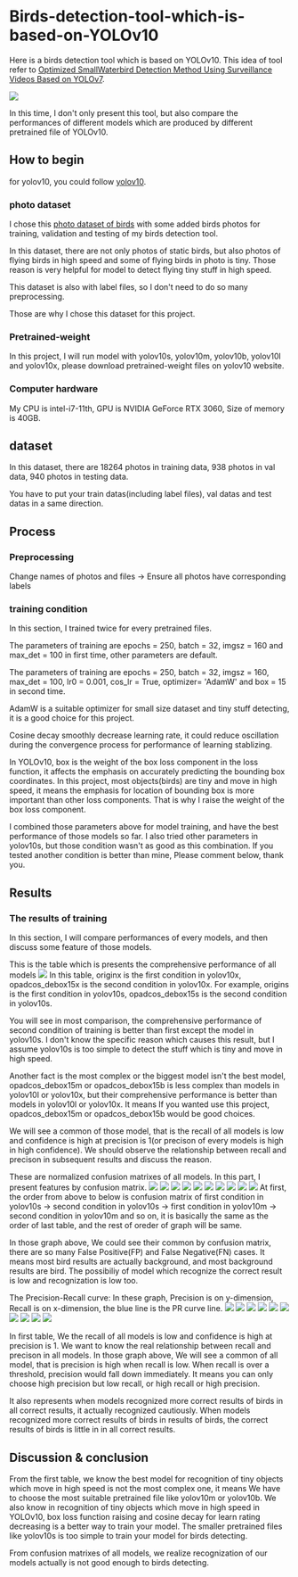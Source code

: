 # Birds-detection-tool-which-is-based-on-YOLOv10
Here is a birds detection tool which is based on YOLOv10. This idea of tool refer to [Optimized SmallWaterbird Detection Method Using
Surveillance Videos Based on YOLOv7](https://www.mdpi.com/2076-2615/13/12/1929#:~:text=This%20study%20describes%20an%20improved,attention%20regions%20and%20monitor%20waterbirds.).

<img src="https://www.mdpi.com/animals/animals-13-01929/article_deploy/html/images/animals-13-01929-g002.png">

In this time, I don't only present this tool, but also compare the performances of different models which are produced by different pretrained file of YOLOv10.

## How to begin
for yolov10, you could follow [yolov10](https://github.com/THU-MIG/yolov10/tree/main). 

### photo dataset
I chose this [photo dataset of birds](https://universe.roboflow.com/yolo-9evjx/birds-wijmc/dataset/2/download) with some added birds photos for training, validation and testing of my birds detection tool.

In this dataset, there are not only photos of static birds, but also photos of flying birds in high speed and some of flying birds in photo is tiny. Those reason is very helpful for model to detect flying tiny stuff in high speed.

This dataset is also with label files, so I don't need to do so many preprocessing.  

Those are why I chose this dataset for this project.

### Pretrained-weight
In this project, I will run model with yolov10s, yolov10m, yolov10b, yolov10l and yolov10x, please download pretrained-weight files on yolov10 website.

### Computer hardware
My CPU is intel-i7-11th, GPU is NVIDIA GeForce RTX 3060, Size of memory is 40GB.

## dataset
In this dataset, there are 18264 photos in training data, 938 photos in val data, 940 photos in testing data.

You have to put your train datas(including label files), val datas and test datas in a same direction.

## Process
### Preprocessing
Change names of photos and files -> Ensure all photos have corresponding labels

### training condition
In this section, I trained twice for every pretrained files.

The parameters of training are epochs = 250, batch = 32, imgsz = 160 and max_det = 100 in first time, other parameters are default.

The parameters of training are epochs = 250, batch = 32, imgsz = 160, max_det = 100, lr0 = 0.001, cos_lr = True, optimizer= 'AdamW' and box = 15 in second time.

AdamW is a suitable optimizer for small size dataset and tiny stuff detecting, it is a good choice for this project.

Cosine decay smoothly decrease learning rate, it could reduce oscillation during the convergence process for performance of learning stablizing.

In YOLOv10, box is the weight of the box loss component in the loss function, it affects the emphasis on accurately predicting the bounding box coordinates.
In this project, most objects(birds) are tiny and move in high speed, it means the emphasis for location of bounding box is more important than other loss components. That is why I raise the weight of the box loss component.

I combined those parameters above for model training, and have the best performance of those models so far. I also tried other parameters in yolov10s, but those condition wasn't as good as this combination.
If you tested another condition is better than mine, Please comment below, thank you.

## Results
### The results of training
In this section, I will compare performances of every models, and then discuss some feature of those models.

This is the table which is presents the comprehensive performance of all models
<img src="https://github.com/aegon1994/Birds-detection-tool-which-is-based-on-YOLOv10/blob/main/dataimage.png?raw=true">
In this table, originx is the first condition in yolov10x, opadcos_debox15x is the second condition in yolov10x. For example, origins is the first condition in yolov10s, opadcos_debox15s is the second condition in yolov10s.

You will see in most comparison, the comprehensive performance of second condition of training is better than first except the model in yolov10s. I don't know the specific reason which causes this result, but I assume yolov10s is too simple to detect the stuff which is tiny and move in high speed.

Another fact is the most complex or the biggest model isn't the best model, opadcos_debox15m or opadcos_debox15b is less complex than models in yolov10l or yolov10x, but their comprehensive performance is better than models in yolov10l or yolov10x. It means If you wanted use this project, opadcos_debox15m or opadcos_debox15b would be good choices.

We will see a common of those model, that is the recall of all models is low and confidence is high at precision is 1(or precison of every models is high in high confidence). We should observe the relationship between recall and precison in subsequent results and discuss the reason.

These are normalized confusion matrixes of all models. In this part, I present features by confusion matrix.
<img src="https://github.com/aegon1994/Birds-detection-tool-which-is-based-on-YOLOv10/blob/main/sorigin/confusion_matrix_normalized.png?raw=true">
<img src="https://github.com/aegon1994/Birds-detection-tool-which-is-based-on-YOLOv10/blob/main/scos_debox15/confusion_matrix_normalized.png?raw=true">
<img src="https://github.com/aegon1994/Birds-detection-tool-which-is-based-on-YOLOv10/blob/main/morigin/confusion_matrix_normalized.png?raw=true">
<img src="https://github.com/aegon1994/Birds-detection-tool-which-is-based-on-YOLOv10/blob/main/mcos_debox15/confusion_matrix_normalized.png?raw=true">
<img src="https://github.com/aegon1994/Birds-detection-tool-which-is-based-on-YOLOv10/blob/main/borigin/confusion_matrix_normalized.png?raw=true">
<img src="https://github.com/aegon1994/Birds-detection-tool-which-is-based-on-YOLOv10/blob/main/bcos_debox15/confusion_matrix_normalized.png?raw=true">
<img src="https://github.com/aegon1994/Birds-detection-tool-which-is-based-on-YOLOv10/blob/main/lorigin/confusion_matrix_normalized.png?raw=true">
<img src="https://github.com/aegon1994/Birds-detection-tool-which-is-based-on-YOLOv10/blob/main/lcos_debox15/confusion_matrix_normalized.png?raw=true">
<img src="https://github.com/aegon1994/Birds-detection-tool-which-is-based-on-YOLOv10/blob/main/xorigin/confusion_matrix_normalized.png?raw=true">
<img src="https://github.com/aegon1994/Birds-detection-tool-which-is-based-on-YOLOv10/blob/main/xcos_debox15/confusion_matrix_normalized.png?raw=true">
At first, the order from above to below is confusion matrix of first condition in yolov10s -> second condition in yolov10s -> first condition in yolov10m -> second condition in yolov10m and so on, it is basically the same as the order of last table, and the rest of oreder of graph will be same.

In those graph above, We could see their common by confusion matrix, there are so many False Positive(FP) and False Negative(FN) cases. It means most bird results are actually background, and most background results are bird. The possibiliy of model which recognize the correct result is low and recognization is low too.

The Precision-Recall curve: In these graph, Precision is on y-dimension, Recall is on x-dimension, the blue line is the PR curve line.
<img src="https://github.com/aegon1994/Birds-detection-tool-which-is-based-on-YOLOv10/blob/main/sorigin/PR_curve.png?raw=true">
<img src="https://github.com/aegon1994/Birds-detection-tool-which-is-based-on-YOLOv10/blob/main/scos_debox15/PR_curve.png?raw=true">
<img src="https://github.com/aegon1994/Birds-detection-tool-which-is-based-on-YOLOv10/blob/main/morigin/PR_curve.png?raw=true">
<img src="https://github.com/aegon1994/Birds-detection-tool-which-is-based-on-YOLOv10/blob/main/mcos_debox15/PR_curve.png?raw=true">
<img src="https://github.com/aegon1994/Birds-detection-tool-which-is-based-on-YOLOv10/blob/main/borigin/PR_curve.png?raw=true">
<img src="https://github.com/aegon1994/Birds-detection-tool-which-is-based-on-YOLOv10/blob/main/bcos_debox15/PR_curve.png?raw=true">
<img src="https://github.com/aegon1994/Birds-detection-tool-which-is-based-on-YOLOv10/blob/main/lorigin/PR_curve.png?raw=true">
<img src="https://github.com/aegon1994/Birds-detection-tool-which-is-based-on-YOLOv10/blob/main/lcos_debox15/PR_curve.png?raw=true">
<img src="https://github.com/aegon1994/Birds-detection-tool-which-is-based-on-YOLOv10/blob/main/xorigin/PR_curve.png?raw=true">
<img src="https://github.com/aegon1994/Birds-detection-tool-which-is-based-on-YOLOv10/blob/main/xcos_debox15/PR_curve.png?raw=true">

In first table, We the recall of all models is low and confidence is high at precision is 1. We want to know the real relationship between recall and precison in all models. In those graph above, We will see a common of all model, that is precision is high when recall is low. When recall is over a threshold, precision would fall down immediately. It means you can only choose high precision but low recall, or high recall or high precision.

It also represents when models recognized more correct results of birds in all correct results, it actually recognized cautiously. When models recognized more correct results of birds in results of birds, the correct results of birds is little in in all correct results.

## Discussion & conclusion

From the first table, we know the best model for recognition of tiny objects which move in high speed is not the most complex one, it means We have to choose the most suitable pretrained file like yolov10m or yolov10b. We also know in recognition of tiny objects which move in high speed in YOLOv10, box loss function raising and cosine decay for learn rating decreasing is a better way to train your model. The smaller pretrained files like yolov10s is too simple to train your model for birds detecting.

From confusion matrixes of all models, we realize recognization of our models actually is not good enough to birds detecting. 
